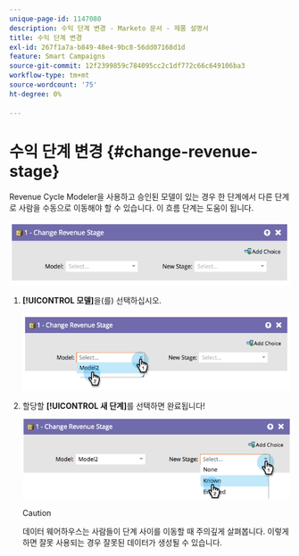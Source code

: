 ```yaml
---
unique-page-id: 1147080
description: 수익 단계 변경 - Marketo 문서 - 제품 설명서
title: 수익 단계 변경
exl-id: 267f1a7a-b849-48e4-9bc8-56dd07168d1d
feature: Smart Campaigns
source-git-commit: 12f2399859c784095cc2c1df772c66c649106ba3
workflow-type: tm+mt
source-wordcount: '75'
ht-degree: 0%

---
```


# 수익 단계 변경 {#change-revenue-stage}

Revenue Cycle Modeler을 사용하고 승인된 모델이 있는 경우 한 단계에서 다른 단계로 사람을 수동으로 이동해야 할 수 있습니다. 이 흐름 단계는 도움이 됩니다.

![](assets/change-revenue-stage-1.png)

1. **[!UICONTROL 모델]**&#x200B;을(를) 선택하십시오.

   ![](assets/change-revenue-stage-2.png)

1. 할당할 **[!UICONTROL 새 단계]**&#x200B;를 선택하면 완료됩니다!

   ![](assets/change-revenue-stage-3.png)

   >[!CAUTION]
   >
   >데이터 웨어하우스는 사람들이 단계 사이를 이동할 때 주의깊게 살펴봅니다. 이렇게 하면 잘못 사용되는 경우 잘못된 데이터가 생성될 수 있습니다.
